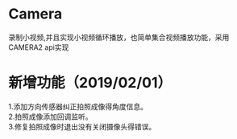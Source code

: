 # Camera
录制小视频,并且实现小视频循环播放，也简单集合视频播放功能，采用CAMERA2 api实现
# 新增功能（2019/02/01）
 1.添加方向传感器纠正拍照成像得角度信息。  
 2.拍照成像添加回调监听。  
 3.修复拍照成像时退出没有关闭摄像头得错误。
